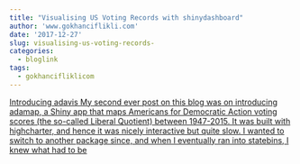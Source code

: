 ```yaml
---
title: "Visualising US Voting Records with shinydashboard"
author: 'www.gokhanciflikli.com'
date: '2017-12-27'
slug: visualising-us-voting-records-
categories:
  - bloglink
tags:
  - gokhancifliklicom
---
```


[Introducing adavis My second ever post on this blog was on introducing adamap, a Shiny app that maps Americans for Democratic Action voting scores (the so-called Liberal Quotient) between 1947-2015. It was built with highcharter, and hence it was nicely interactive but quite slow. I wanted to switch to another package since, and when I eventually ran into statebins, I knew what had to be<i class="fas fa-external-link-alt"></i>](https://www.gokhan.io/post/adavis/)

